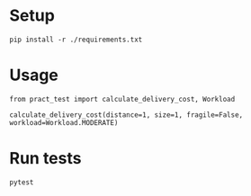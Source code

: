 # Setup

`pip install -r ./requirements.txt`

# Usage

```
from pract_test import calculate_delivery_cost, Workload

calculate_delivery_cost(distance=1, size=1, fragile=False, workload=Workload.MODERATE)
```

# Run tests

`pytest`